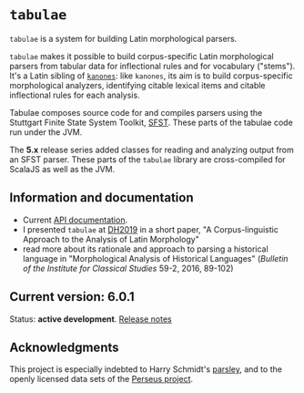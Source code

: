# `tabulae` #

`tabulae` is a system for building Latin morphological parsers.

`tabulae` makes it possible to build corpus-specific Latin morphological parsers from tabular data for inflectional rules and for vocabulary ("stems").  It's a Latin sibling of [`kanones`](https://github.com/neelsmith/kanones):  like `kanones`, its aim is to build corpus-specific morphological analyzers, identifying citable lexical items and citable inflectional rules for each analysis.

Tabulae composes source code for and compiles parsers using the Stuttgart Finite State System Toolkit, [SFST](https://www.cis.uni-muenchen.de/~schmid/tools/SFST/). These parts of the tabulae code run under the JVM.

The  **5.x** release series added classes for reading and analyzing output from an SFST parser.  These parts of the `tabulae` library are cross-compiled for ScalaJS as well as the JVM.


## Information and documentation

- Current [API documentation](http://neelsmith.info/code/auto/tabulae/edu/holycross/shot/tabulae/).
-  I presented `tabulae` at [DH2019](https://dh2019.adho.org) in a short paper, "A Corpus-linguistic Approach to the Analysis of Latin Morphology"
-   read more about its rationale and approach to parsing a historical language in "Morphological Analysis of Historical Languages" (*Bulletin of the Institute for Classical Studies* 59-2, 2016, 89-102)

## Current version: 6.0.1

Status:  **active development**. [Release notes](releases.md)




## Acknowledgments

This project is especially indebted to Harry Schmidt's [parsley](https://github.com/goldibex/parsley-core), and to the openly licensed data sets of the [Perseus project](http://www.perseus.tufts.edu).
